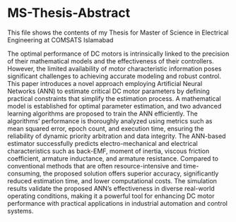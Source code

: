 # MS-Thesis-Abstract
This file shows the contents of my Thesis for Master of Science in Electrical Engineering at COMSATS Islamabad

The optimal performance of DC motors is intrinsically linked to the precision of their mathematical models and the effectiveness of their controllers. However, the limited availability of motor characteristic information poses significant challenges to achieving accurate modeling and robust control. This paper introduces a novel approach employing Artificial Neural Networks (ANN) to estimate critical DC motor parameters by defining practical constraints that simplify the estimation process. A mathematical model is established for optimal parameter estimation, and two advanced learning algorithms are proposed to train the ANN efficiently. The algorithms’ performance is thoroughly analyzed using metrics such as mean squared error, epoch count, and execution time, ensuring the reliability of dynamic priority arbitration and data integrity. The ANN-based estimator successfully predicts electro-mechanical and electrical characteristics such as back-EMF, moment of inertia, viscous friction coefficient, armature inductance, and armature resistance. Compared to conventional methods that are often resource-intensive and time-consuming, the proposed solution offers superior accuracy, significantly reduced estimation time, and lower computational costs. The simulation results validate the proposed ANN’s effectiveness in diverse real-world operating conditions, making it a powerful tool for enhancing DC motor performance with practical applications in industrial automation and control systems.
